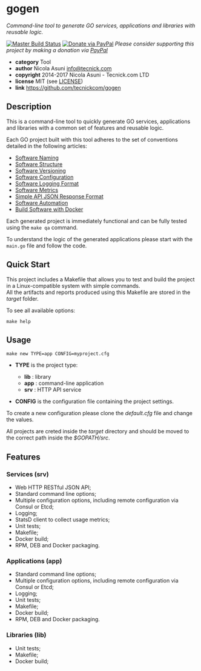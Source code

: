 # gogen

*Command-line tool to generate GO services, applications and libraries with reusable logic.*

[![Master Build Status](https://secure.travis-ci.org/tecnickcom/gogen.png?branch=master)](https://travis-ci.org/tecnickcom/gogen?branch=master)
[![Donate via PayPal](https://img.shields.io/badge/donate-paypal-87ceeb.svg)](https://www.paypal.com/cgi-bin/webscr?cmd=_donations&currency_code=GBP&business=paypal@tecnick.com&item_name=donation%20for%20gogen%20project)
*Please consider supporting this project by making a donation via [PayPal](https://www.paypal.com/cgi-bin/webscr?cmd=_donations&currency_code=GBP&business=paypal@tecnick.com&item_name=donation%20for%20gogen%20project)*

* **category**    Tool
* **author**      Nicola Asuni <info@tecnick.com>
* **copyright**   2014-2017 Nicola Asuni - Tecnick.com LTD
* **license**     MIT (see [LICENSE](LICENSE))
* **link**        https://github.com/tecnickcom/gogen


## Description

This is a command-line tool to quickly generate GO services, applications and libraries with a common set of features and reusable logic.

Each GO project built with this tool adheres to the set of conventions detailed in the following articles:

* [Software Naming](https://technick.net/guides/software/software_naming)
* [Software Structure](https://technick.net/guides/software/software_structure)
* [Software Versioning](https://technick.net/guides/software/software_versioning)
* [Software Configuration](https://technick.net/guides/software/software_configuration)
* [Software Logging Format](https://technick.net/guides/software/software_logging_format)
* [Software Metrics](https://technick.net/guides/software/software_metrics)
* [Simple API JSON Response Format](https://technick.net/guides/software/software_json_api_format)
* [Software Automation](https://technick.net/guides/software/software_automation)
* [Build Software with Docker](https://technick.net/guides/software/software_docker_build)

Each generated project is immediately functional and can be fully tested using the ```make qa``` command.

To understand the logic of the generated applications please start with the ```main.go``` file and follow the code.


## Quick Start

This project includes a Makefile that allows you to test and build the project in a Linux-compatible system with simple commands.  
All the artifacts and reports produced using this Makefile are stored in the *target* folder.  

To see all available options:
```
make help
```


## Usage

```
make new TYPE=app CONFIG=myproject.cfg
```

* **TYPE** is the project type:
    * **lib**  :  library
    * **app**  :  command-line application
    * **srv**  :  HTTP API service

* **CONFIG** is the configuration file containing the project settings.

To create a new configuration please clone the *default.cfg* file and change the values.

All projects are creted inside the *target* directory and should be moved to the correct path inside the *$GOPATH/src*.


## Features

### Services (srv)

* Web HTTP RESTful JSON API;
* Standard command line options;
* Multiple configuration options, including remote configuration via Consul or Etcd;
* Logging;
* StatsD client to collect usage metrics;
* Unit tests;
* Makefile;
* Docker build;
* RPM, DEB and Docker packaging.

### Applications (app)

* Standard command line options;
* Multiple configuration options, including remote configuration via Consul or Etcd;
* Logging;
* Unit tests;
* Makefile;
* Docker build;
* RPM, DEB and Docker packaging.

### Libraries (lib)

* Unit tests;
* Makefile;
* Docker build;
